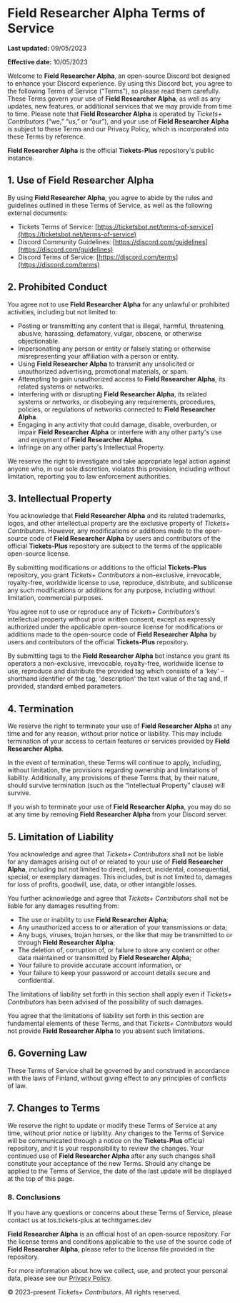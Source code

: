 **Field Researcher Alpha** Terms of Service
===========================================

**Last updated:** 09/05/2023

**Effective date:** 10/05/2023

Welcome to **Field Researcher Alpha**, an open-source Discord bot designed to enhance your Discord experience. By using this Discord bot, you agree to the following Terms of Service (“Terms”), so please read them carefully. These Terms govern your use of **Field Researcher Alpha**, as well as any updates, new features, or additional services that we may provide from time to time. Please note that **Field Researcher Alpha** is operated by _Tickets+ Contributors_ (“we,” “us,” or “our”), and your use of **Field Researcher Alpha** is subject to these Terms and our Privacy Policy, which is incorporated into these Terms by reference.

**Field Researcher Alpha** is the official **Tickets-Plus** repository's public instance.

1\. Use of **Field Researcher Alpha**
-------------------------------------

By using **Field Researcher Alpha**, you agree to abide by the rules and guidelines outlined in these Terms of Service, as well as the following external documents:

* Tickets Terms of Service: [https://ticketsbot.net/terms-of-service](https://ticketsbot.net/terms-of-service)
* Discord Community Guidelines: [https://discord.com/guidelines](https://discord.com/guidelines)
* Discord Terms of Service: [https://discord.com/terms](https://discord.com/terms)

2\. Prohibited Conduct
----------------------

You agree not to use **Field Researcher Alpha** for any unlawful or prohibited activities, including but not limited to:

* Posting or transmitting any content that is illegal, harmful, threatening, abusive, harassing, defamatory, vulgar, obscene, or otherwise objectionable.
* Impersonating any person or entity or falsely stating or otherwise misrepresenting your affiliation with a person or entity.
* Using **Field Researcher Alpha** to transmit any unsolicited or unauthorized advertising, promotional materials, or spam.
* Attempting to gain unauthorized access to **Field Researcher Alpha**, its related systems or networks.
* Interfering with or disrupting **Field Researcher Alpha**, its related systems or networks, or disobeying any requirements, procedures, policies, or regulations of networks connected to **Field Researcher Alpha**.
* Engaging in any activity that could damage, disable, overburden, or impair **Field Researcher Alpha** or interfere with any other party's use and enjoyment of **Field Researcher Alpha**.
* Infringe on any other party's Intellectual Property.

We reserve the right to investigate and take appropriate legal action against anyone who, in our sole discretion, violates this provision, including without limitation, reporting you to law enforcement authorities.

3\. Intellectual Property
-------------------------

You acknowledge that **Field Researcher Alpha** and its related trademarks, logos, and other intellectual property are the exclusive property of _Tickets+ Contributors_. However, any modifications or additions made to the open-source code of **Field Researcher Alpha** by users and contributors of the official **Tickets-Plus** repository are subject to the terms of the applicable open-source license.

By submitting modifications or additions to the official **Tickets-Plus** repository, you grant _Tickets+ Contributors_ a non-exclusive, irrevocable, royalty-free, worldwide license to use, reproduce, distribute, and sublicense any such modifications or additions for any purpose, including without limitation, commercial purposes.

You agree not to use or reproduce any of _Tickets+ Contributors_'s intellectual property without prior written consent, except as expressly authorized under the applicable open-source license for modifications or additions made to the open-source code of **Field Researcher Alpha** by users and contributors of the official **Tickets-Plus** repository.

By submitting tags to the **Field Researcher Alpha** bot instance you grant its operators a non-exclusive, irrevocable, royalty-free, worldwide license to use, reproduce and distribute the provided tag which consists of a 'key' – shorthand identifier of the tag, 'description' the text value of the tag and, if provided, standard embed parameters.

4\. Termination
---------------

We reserve the right to terminate your use of **Field Researcher Alpha** at any time and for any reason, without prior notice or liability. This may include termination of your access to certain features or services provided by **Field Researcher Alpha**.

In the event of termination, these Terms will continue to apply, including, without limitation, the provisions regarding ownership and limitations of liability. Additionally, any provisions of these Terms that, by their nature, should survive termination (such as the “Intellectual Property” clause) will survive.

If you wish to terminate your use of **Field Researcher Alpha**, you may do so at any time by removing **Field Researcher Alpha** from your Discord server.

5\. Limitation of Liability
---------------------------

You acknowledge and agree that _Tickets+ Contributors_ shall not be liable for any damages arising out of or related to your use of **Field Researcher Alpha**, including but not limited to direct, indirect, incidental, consequential, special, or exemplary damages. This includes, but is not limited to, damages for loss of profits, goodwill, use, data, or other intangible losses.

You further acknowledge and agree that _Tickets+ Contributors_ shall not be liable for any damages resulting from:

* The use or inability to use **Field Researcher Alpha**;
* Any unauthorized access to or alteration of your transmissions or data;
* Any bugs, viruses, trojan horses, or the like that may be transmitted to or through **Field Researcher Alpha**;
* The deletion of, corruption of, or failure to store any content or other data maintained or transmitted by **Field Researcher Alpha**;
* Your failure to provide accurate account information, or
* Your failure to keep your password or account details secure and confidential.

The limitations of liability set forth in this section shall apply even if _Tickets+ Contributors_ has been advised of the possibility of such damages.

You agree that the limitations of liability set forth in this section are fundamental elements of these Terms, and that _Tickets+ Contributors_ would not provide **Field Researcher Alpha** to you absent such limitations.

6\. Governing Law
-----------------

These Terms of Service shall be governed by and construed in accordance with the laws of Finland, without giving effect to any principles of conflicts of law.

7\. Changes to Terms
--------------------

We reserve the right to update or modify these Terms of Service at any time, without prior notice or liability. Any changes to the Terms of Service will be communicated through a notice on the **Tickets-Plus** official repository, and it is your responsibility to review the changes. Your continued use of **Field Researcher Alpha** after any such changes shall constitute your acceptance of the new Terms. Should any change be applied to the Terms of Service, the date of the last update will be displayed at the top of this page.

### 8\. Conclusions

If you have any questions or concerns about these Terms of Service, please contact us at tos.tickets-plus at techttgames.dev

**Field Researcher Alpha** is an official host of an open-source repository. For the license terms and conditions applicable to the use of the source code of **Field Researcher Alpha**, please refer to the license file provided in the repository.

For more information about how we collect, use, and protect your personal data, please see our [Privacy Policy](https://tickets-plus.techttgames.dev/privacy.html).

© 2023-present _Tickets+ Contributors_. All rights reserved.